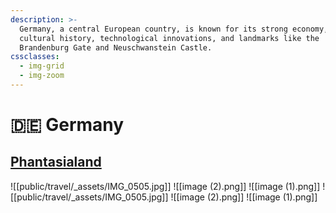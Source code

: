 ```yaml
---
description: >-
  Germany, a central European country, is known for its strong economy, rich
  cultural history, technological innovations, and landmarks like the
  Brandenburg Gate and Neuschwanstein Castle.
cssclasses:
  - img-grid
  - img-zoom
---
```


# 🇩🇪 Germany

## [Phantasialand](https://www.phantasialand.de/en/)

![[public/travel/_assets/IMG_0505.jpg]]
![[image (2).png]]
![[image (1).png]]
![[public/travel/_assets/IMG_0505.jpg]]
![[image (2).png]]
![[image (1).png]]